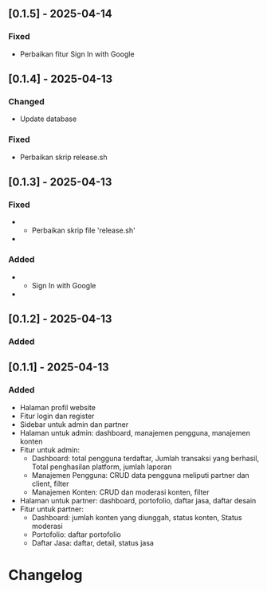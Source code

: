 ## [0.1.5] - 2025-04-14
### Fixed
- Perbaikan fitur Sign In with Google


## [0.1.4] - 2025-04-13
### Changed
- Update database


### Fixed
- Perbaikan skrip release.sh


## [0.1.3] - 2025-04-13
### Fixed
- - Perbaikan skrip file 'release.sh'
- 

### Added
- - Sign In with Google
- 

## [0.1.2] - 2025-04-13
### Added


## [0.1.1] - 2025-04-13
### Added
- Halaman profil website
- Fitur login dan register
- Sidebar untuk admin dan partner
- Halaman untuk admin: dashboard, manajemen pengguna, manajemen konten
- Fitur untuk admin: 
  - Dashboard: total pengguna terdaftar, Jumlah transaksi yang berhasil, Total penghasilan platform, jumlah laporan
  - Manajemen Pengguna: CRUD data pengguna meliputi partner dan client, filter
  - Manajemen Konten: CRUD dan moderasi konten, filter
- Halaman untuk partner: dashboard, portofolio, daftar jasa, daftar desain
- Fitur untuk partner:
  - Dashboard: jumlah konten yang diunggah, status konten, Status moderasi
  - Portofolio: daftar portofolio
  - Daftar Jasa: daftar, detail, status jasa


# Changelog

